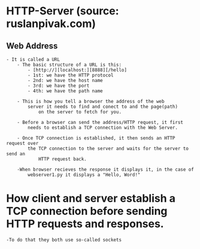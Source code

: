 # HTTP-Server (source: ruslanpivak.com)

## Web Address
    - It is called a URL
        - The basic structure of a URL is this:
            - [http://][localhost:][8888][/hello]
            - 1st: we have the HTTP protocol
            - 2nd: we have the host name
            - 3rd: we have the port
            - 4th: we have the path name
            
        - This is how you tell a browser the address of the web
            server it needs to find and conect to and the page(path)
                on the server to fetch for you.
        
        - Before a browser can send the address/HTTP request, it first
            needs to establish a TCP connection with the Web Server.
            
        - Once TCP connection is established, it then sends an HTTP request over
            the TCP connection to the server and waits for the server to send an
                HTTP request back.
        
        -When browser recieves the response it displays it, in the case of
            webserver1.py it displays a "Hello, Word!"
            
        
# How client and server establish a TCP connection before sending HTTP requests and responses.

    -To do that they both use so-called sockets
    


                
